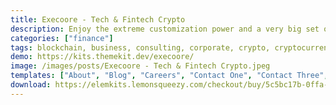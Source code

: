 ```yaml
---
title: Execoore - Tech & Fintech Crypto
description: Enjoy the extreme customization power and a very big set of modern components, features and options. You can use it for niche websites like tech, technology, business, fintech, crypto, cryptocurrencies and more.
categories: ["finance"]
tags: blockchain, business, consulting, corporate, crypto, cryptocurrency, Elementor Pro, finance, fintech, modern, saas, startup, tech, technology, trade
demo: https://kits.themekit.dev/execoore/
image: /images/posts/Execoore - Tech & Fintech Crypto.jpeg
templates: ["About", "Blog", "Careers", "Contact One", "Contact Three", "Contact Two", "Events", "Faq", "Footer", "Gallery", "Global", "Header", "History", "Home One", "Home Three", "Home Two", "Prices", "Project Details One", "Project Details Two", "Projects One", "Projects Two", "Service", "Shop Product", "Shop", "Team"]
download: https://elemkits.lemonsqueezy.com/checkout/buy/5c5bc17b-0ffa-48d0-a37f-71feb0152d3b
---
```

